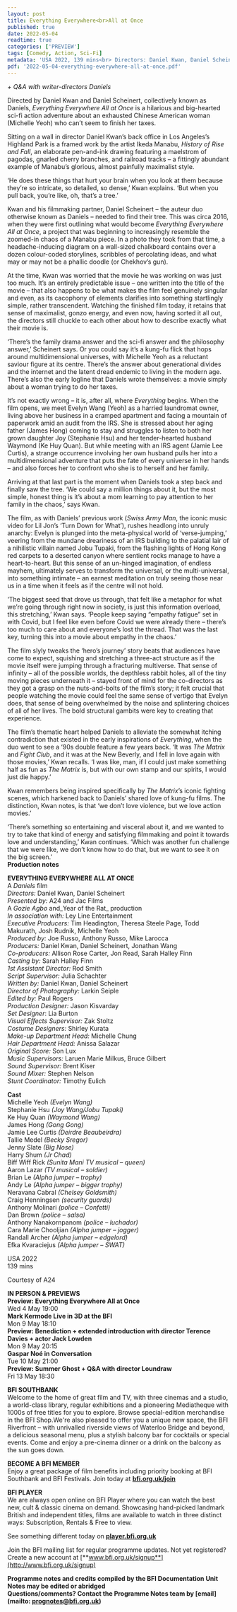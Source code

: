 ```yaml
---
layout: post
title: Everything Everywhere<br>All at Once
published: true
date: 2022-05-04
readtime: true
categories: ['PREVIEW']
tags: [Comedy, Action, Sci-Fi]
metadata: 'USA 2022, 139 mins<br> Directors: Daniel Kwan, Daniel Scheinert'
pdf: '2022-05-04-everything-everywhere-all-at-once.pdf'
---
```


_+ Q&A with writer-directors Daniels_<br>

Directed by Daniel Kwan and Daniel Scheinert, collectively known as Daniels, _Everything Everywhere All at Once_ is a hilarious and big-hearted sci-fi action adventure about an exhausted Chinese American woman (Michelle Yeoh) who can’t seem to finish her taxes.

Sitting on a wall in director Daniel Kwan’s back office in Los Angeles’s Highland Park is a framed work by the artist Ikeda Manabu, _History of Rise and Fall_, an elaborate pen-and-ink drawing featuring a maelstrom of pagodas, gnarled cherry branches, and railroad tracks – a fittingly abundant example of Manabu’s glorious, almost painfully maximalist style.

‘He does these things that hurt your brain when you look at them because they’re so intricate, so detailed, so dense,’ Kwan explains. ‘But when you pull back, you’re like, oh, that’s a tree.’

Kwan and his filmmaking partner, Daniel Scheinert – the auteur duo otherwise known as Daniels – needed to find their tree. This was circa 2016, when they were first outlining what would become _Everything Everywhere All at Once_, a project that was beginning to increasingly resemble the zoomed-in chaos of a Manabu piece. In a photo they took from that time, a headache-inducing diagram on a wall-sized chalkboard contains over a dozen colour-coded storylines, scribbles of per­colating ideas, and what may or may not be a phallic doodle (or Chekhov’s gun).

At the time, Kwan was worried that the movie he was working on was just too much. It’s an entirely predictable issue – one written into the title of the movie – that also happens to be what makes the film feel genuinely singular and even, as its cacophony of elements clarifies into something startlingly simple, rather transcendent. Watching the finished film today, it retains that sense of maximalist, gonzo energy, and even now, having sorted it all out, the directors still chuckle to each other about how to describe exactly what their movie is.

‘There’s the family drama answer and the sci-fi answer and the philosophy answer,’ Scheinert says. Or you could say it’s a kung-fu flick that hops around multidimensional universes, with Michelle Yeoh as a reluctant saviour figure at its centre. There’s the answer about generational divides and the inter­net and the latent dread endemic to living in the modern age. There’s also the early logline that Daniels wrote themselves: a movie simply about a woman trying to do her taxes.

It’s not exactly wrong – it is, after all, where _Everything_ begins. When the film opens, we meet Evelyn Wang (Yeoh) as a harried laundromat owner, living above her business in a cramped apartment and facing a mountain of paperwork amid an audit from the IRS. She is stressed about her aging father (James Hong) coming to stay and struggles to listen to both her grown daughter Joy (Stephanie Hsu) and her tender-hearted husband Waymond (Ke Huy Quan). But while meeting with an IRS agent (Jamie Lee Curtis), a strange occurrence involving her own husband pulls her into a multidimensional adventure that puts the fate of every universe in her hands – and also forces her to confront who she is to herself and her family.

Arriving at that last part is the moment when Daniels took a step back and finally saw the tree. ‘We could say a million things about it, but the most simple, honest thing is it’s about a mom learning to pay attention to her family in the chaos,’ says Kwan.

The film, as with Daniels’ previous work (_Swiss Army Man_, the iconic music video for Lil Jon’s ‘Turn Down for What’), rushes headlong into unruly anarchy: Evelyn is plunged into the meta-physical world of ‘verse-jumping,’ veering from the mundane dreariness of an IRS building to the palatial lair of a nihilistic villain named Jobu Tupaki, from the flashing lights of Hong Kong red carpets to a deserted canyon where sentient rocks manage to have a heart-to-heart. But this sense of an un-hinged imagination, of endless mayhem, ultimately serves to transform the universal, or the multi-universal, into something intimate – an earnest meditation on truly seeing those near us in a time when it feels as if the centre will not hold.

‘The biggest seed that drove us through, that felt like a meta­phor for what we’re going through right now in society, is just this information overload, this stretching,’ Kwan says. ‘People keep saying “empathy fatigue” set in with Covid, but I feel like even before Covid we were already there – there’s too much to care about and everyone’s lost the thread. That was the last key, turning this into a movie about empathy in the chaos.’

The film slyly tweaks the ‘hero’s journey’ story beats that audiences have come to expect, squishing and stretching a three-act structure as if the movie itself were jumping through a fracturing multiverse. That sense of infinity – all of the pos­sible worlds, the depthless rabbit holes, all of the tiny moving pieces underneath it – stayed front of mind for the co-direc­tors as they got a grasp on the nuts-and-bolts of the film’s story; it felt crucial that people watching the movie could feel the same sense of vertigo that Evelyn does, that sense of being overwhelmed by the noise and splintering choices of all of her lives. The bold structural gambits were key to creating that experience.

The film’s thematic heart helped Daniels to alleviate the somewhat itching contradiction that existed in the early inspirations of _Everything_, when the duo went to see a ‘90s double feature a few years back. ‘It was _The Matrix_ and _Fight Club_, and it was at the New Beverly, and I fell in love again with those movies,’ Kwan recalls. ‘I was like, man, if I could just make something half as fun as _The Matrix_ is, but with our own stamp and our spirits, I would just die happy.’

Kwan remembers being inspired specifically by _The Matrix_’s iconic fighting scenes, which harkened back to Daniels’ shared love of kung-fu films. The distinction, Kwan notes, is that ‘we don’t love violence, but we love action movies.’

‘There’s something so entertaining and visceral about it, and we wanted to try to take that kind of energy and satisfying filmmaking and point it towards love and understanding,’ Kwan continues. ‘Which was another fun challenge that we were like, we don’t know how to do that, but we want to see it on the big screen.’<br>
**Production notes**<br>

**EVERYTHING EVERYWHERE ALL AT ONCE**<br>
A _Daniels_ film<br>
_Directors:_ Daniel Kwan, Daniel Scheinert<br>
_Presented by:_ A24 and Jac Films<br>
A _Gozie Agbo_ and_Year of the Rat_ production<br>
_In association with:_ Ley Line Entertainment<br>
_Executive Producers:_ Tim Headington, Theresa Steele Page, Todd Makurath, Josh Rudnik, Michelle Yeoh<br>
_Produced by:_ Joe Russo,  Anthony Russo,  Mike Larocca<br>
_Producers:_ Daniel Kwan,  Daniel Scheinert,  Jonathan Wang<br>
_Co-producers:_ Allison Rose Carter, Jon Read, Sarah Halley Finn<br>
_Casting by:_ Sarah Halley Finn<br>
_1st Assistant Director:_ Rod Smith<br>
_Script Supervisor:_ Julia Schachter<br>
_Written by:_ Daniel Kwan, Daniel Scheinert<br>
_Director of Photography:_ Larkin Seiple<br>
_Edited by:_ Paul Rogers<br>
_Production Designer:_ Jason Kisvarday<br>
_Set Designer_: Lia Burton<br>
_Visual Effects Supervisor:_ Zak Stoltz<br>
_Costume Designers:_ Shirley Kurata<br>
_Make-up Department Head:_ Michelle Chung<br>
_Hair Department Head:_ Anissa Salazar<br>
_Original Score:_ Son Lux<br>
_Music Supervisors:_ Laruen Marie Milkus, Bruce Gilbert<br>
_Sound Supervisor:_ Brent Kiser<br>
_Sound Mixer:_ Stephen Nelson<br>
_Stunt Coordinator:_ Timothy Eulich<br>

**Cast**<br>
Michelle  Yeoh _(Evelyn Wang)_<br>
Stephanie  Hsu _(Joy Wang/Jobu Tupaki)_<br>
Ke  Huy  Quan _(Waymond Wang)_<br>
James  Hong _(Gong Gong)_<br>
Jamie  Lee  Curtis _(Deirdre Beaubeirdra)_<br>
Tallie  Medel _(Becky Sregor)_<br>
Jenny  Slate _(Big Nose)_<br>
Harry  Shum _(Jr Chad)_<br>
Biff  Wiff  Rick _(Sunita Mani TV musical – queen)_<br>
Aaron  Lazar _(TV musical – soldier)_<br>
Brian  Le _(Alpha jumper – trophy)_<br>
Andy  Le _(Alpha jumper – bigger trophy)_<br>
Neravana  Cabral _(Chelsey Goldsmith)_<br>
Craig  Henningsen _(security guards)_<br>
Anthony  Molinari _(police – Confetti)_<br>
Dan  Brown _(police – salsa)_<br>
Anthony  Nanakornpanom _(police – luchador)_<br>
Cara  Marie  Chooljian _(Alpha jumper – jogger)_<br>
Randall  Archer _(Alpha jumper – edgelord)_<br>
Efka  Kvaraciejus _(Alpha jumper – SWAT)_<br>

USA 2022<br>
139 mins<br>

Courtesy of A24<br>

**IN PERSON & PREVIEWS**<br>
**Preview: Everything Everywhere All at Once**<br>
Wed 4 May 19:00<br>
**Mark Kermode Live in 3D at the BFI**<br>
Mon 9 May 18:10  <br>
**Preview: Benediction + extended introduction with director Terence Davies + actor Jack Lowden**<br>
Mon 9 May 20:15<br>
**Gaspar Noé in Conversation**<br>
Tue 10 May 21:00<br>
**Preview: Summer Ghost + Q&A with director Loundraw**<br>
Fri 13 May 18:30<br>


**BFI SOUTHBANK**  
Welcome to the home of great film and TV, with three cinemas and a studio, a world-class library, regular exhibitions and a pioneering Mediatheque with 1000s of free titles for you to explore. Browse special-edition merchandise in the BFI Shop.We&#39;re also pleased to offer you a unique new space, the BFI Riverfront – with unrivalled riverside views of Waterloo Bridge and beyond, a delicious seasonal menu, plus a stylish balcony bar for cocktails or special events. Come and enjoy a pre-cinema dinner or a drink on the balcony as the sun goes down.  

**BECOME A BFI MEMBER**  
Enjoy a great package of film benefits including priority booking at BFI Southbank and BFI Festivals. Join today at [**bfi.org.uk/join**](http://www.bfi.org.uk/join)  

**BFI PLAYER**  
 We are always open online on BFI Player where you can watch the best new, cult &amp; classic cinema on demand. Showcasing hand-picked landmark British and independent titles, films are available to watch in three distinct ways: Subscription, Rentals &amp; Free to view.  

See something different today on [**player.bfi.org.uk**](https://player.bfi.org.uk)  

Join the BFI mailing list for regular programme updates. Not yet registered? Create a new account at [**www.bfi.org.uk/signup**](http://www.bfi.org.uk/signup)

**Programme notes and credits compiled by the BFI Documentation Unit  
Notes may be edited or abridged  
Questions/comments? Contact the Programme Notes team by [email](mailto: prognotes@bfi.org.uk)**
